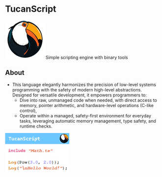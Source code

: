 # TucanScript
<img src="./NestedResources/Logo.png" width="128" height="128">
Simple scripting engine with binary tools

## About
- This language elegantly harmonizes the precision of low-level systems programming with the safety of modern high-level abstractions. Designed for versatile development, it empowers programmers to:
  - Dive into raw, unmanaged code when needed, with direct access to memory, pointer arithmetic, and hardware-level operations (C-like control),
  - Operate within a managed, safety-first environment for everyday tasks, leveraging automatic memory management, type safety, and runtime checks.

![img](./NestedResources/Sample.png)

